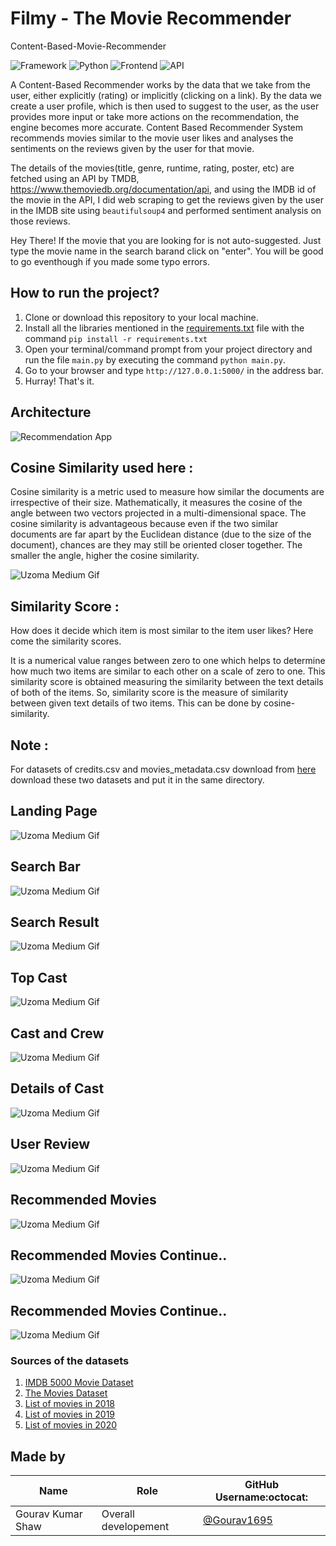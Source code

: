 # Filmy - The Movie Recommender 
Content-Based-Movie-Recommender


![Framework](https://img.shields.io/badge/Framework-Flask-red)
![Python](https://img.shields.io/badge/Python-3.8-blueviolet)
![Frontend](https://img.shields.io/badge/Frontend-HTML/CSS/JS-green)
![API](https://img.shields.io/badge/API-TMDB-fcba03)

A Content-Based Recommender works by the data that we take from the user, either explicitly (rating) or implicitly (clicking on a link). By the data we create a user profile, which is then used to suggest to the user, as the user provides more input or take more actions on the recommendation, the engine becomes more accurate.
Content Based Recommender System recommends movies similar to the movie user likes and analyses the sentiments on the reviews given by the user for that movie.

The details of the movies(title, genre, runtime, rating, poster, etc) are fetched using an API by TMDB, https://www.themoviedb.org/documentation/api, and using the IMDB id of the movie in the API, I did web scraping to get the reviews given by the user in the IMDB site using `beautifulsoup4` and performed sentiment analysis on those reviews.


Hey There! If the movie that you are looking for is not auto-suggested. Just type the movie name in the search barand click on "enter". You will be good to go eventhough if you made some typo errors.


## How to run the project?

1. Clone or download this repository to your local machine.
2. Install all the libraries mentioned in the [requirements.txt](https://github.com/Gourav1695/Filmy-The_Movie_Recommender/blob/main/requirements.txt) file with the command `pip install -r requirements.txt`
3. Open your terminal/command prompt from your project directory and run the file `main.py` by executing the command `python main.py`.
4. Go to your browser and type `http://127.0.0.1:5000/` in the address bar.
5. Hurray! That's it.

## Architecture

![Recommendation App](https://user-images.githubusercontent.com/36665975/168742738-5435cf76-1a42-4d87-94b4-999e5bfc48d3.png)

## Cosine Similarity used here :
  Cosine similarity is a metric used to measure how similar the documents are irrespective of their size. Mathematically, it measures the cosine of the angle between two vectors projected in a multi-dimensional space. The cosine similarity is advantageous because even if the two similar documents are far apart by the Euclidean distance (due to the size of the document), chances are they may still be oriented closer together. The smaller the angle, higher the cosine similarity.
  
  ![Uzoma Medium Gif](https://github.com/Gourav1695/Filmy-The_Movie_Recommender/blob/main/screenshot/cosine_similarity.png)

## Similarity Score : 

   How does it decide which item is most similar to the item user likes? Here come the similarity scores.
   
   It is a numerical value ranges between zero to one which helps to determine how much two items are similar to each other on a scale of zero to one. This similarity score is obtained measuring the similarity between the text details of both of the items. So, similarity score is the measure of similarity between given text details of two items. This can be done by cosine-similarity.
   

## Note : 
For datasets of credits.csv and movies_metadata.csv download from [here](https://www.kaggle.com/rounakbanik/the-movies-dataset)
download these two datasets and put it in the same directory.
  
<!-- More about Cosine Similarity : [Understanding the Math behind Cosine Similarity](https://www.machinelearningplus.com/nlp/cosine-similarity/) -->
## Landing Page
![Uzoma Medium Gif](https://github.com/Gourav1695/Filmy-The_Movie_Recommender/blob/main/screenshot/landing_page.gif)
## Search Bar
![Uzoma Medium Gif](https://github.com/Gourav1695/Filmy-The_Movie_Recommender/blob/main/screenshot/Screenshot1.png)
## Search Result
![Uzoma Medium Gif](https://github.com/Gourav1695/Filmy-The_Movie_Recommender/blob/main/screenshot/Screenshot2.png)

## Top Cast
![Uzoma Medium Gif](https://github.com/Gourav1695/Filmy-The_Movie_Recommender/blob/main/screenshot/Screenshot3.png)
## Cast and Crew
![Uzoma Medium Gif](https://github.com/Gourav1695/Filmy-The_Movie_Recommender/blob/main/screenshot/Screenshot4.png)
## Details of Cast
![Uzoma Medium Gif](https://github.com/Gourav1695/Filmy-The_Movie_Recommender/blob/main/screenshot/Screenshot5.png)
## User Review
![Uzoma Medium Gif](https://github.com/Gourav1695/Filmy-The_Movie_Recommender/blob/main/screenshot/Screenshot6.png)
## Recommended Movies

![Uzoma Medium Gif](https://github.com/Gourav1695/Filmy-The_Movie_Recommender/blob/main/screenshot/Screenshot7.png)
## Recommended Movies Continue..
![Uzoma Medium Gif](https://github.com/Gourav1695/Filmy-The_Movie_Recommender/blob/main/screenshot/Screenshot8.png)
## Recommended Movies Continue..
![Uzoma Medium Gif](https://github.com/Gourav1695/Filmy-The_Movie_Recommender/blob/main/screenshot/Screenshot9.png)

### Sources of the datasets 

1. [IMDB 5000 Movie Dataset](https://www.kaggle.com/carolzhangdc/imdb-5000-movie-dataset)
2. [The Movies Dataset](https://www.kaggle.com/rounakbanik/the-movies-dataset)
3. [List of movies in 2018](https://en.wikipedia.org/wiki/List_of_American_films_of_2018)
4. [List of movies in 2019](https://en.wikipedia.org/wiki/List_of_American_films_of_2019)
5. [List of movies in 2020](https://en.wikipedia.org/wiki/List_of_American_films_of_2020)



## Made by 

| Name                  | Role                       | GitHub Username:octocat:                             |
| ------------------    | -------------------------- | ---------------------------------------------------- |
| Gourav Kumar Shaw     | Overall developement       | [@Gourav1695](https://github.com/Gourav1695)       |
